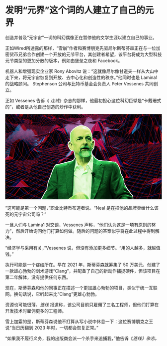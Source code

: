# 发明“元界”这个词的人建立了自己的元界




创造并普及“元宇宙”一词的科幻偶像正在暂停他的文学生涯以建立自己的事业。

正如Wired所透露的那样，“雪崩”作者和赛博朋克先驱尼尔斯蒂芬森正在与一位加密货币兄弟合作创建一个开放的元节平台，其创建者希望，该平台将成为大型科技元节类型的更加分散的版本，例如由堡垒之夜和 Facebook。

机器人和增强现实企业家 Rony Abovitz 说：“这就像尼尔像甘道夫一样从大山中走下来，将元宇宙恢复到开放、去中心化和创造性的秩序。”他同时也是 Lamina1 的战略顾问。 Stephenson 公司与比特币基金会负责人 Peter Vessenes 共同创立。

正如 Vessenes 告诉《 *连线*》杂志的那样，他最初担心这位科幻巨擘是“卡戴珊式的”，或者是从他自己创造的炒作中获利。

![科幻偶像正在暂停他的文学生涯以建立自己的事业](14.png)

“这可能是第一个问题，”职业比特币布道者说。“Neal 是在把他的品牌卖给什么该死的元宇宙公司吗？”

一旦人们与 Lamina1 对交谈，Vessenes 声称，“他们认为这是一项有原则的努力”，然后开始询问他们打算如何做。随后的问题的答案似乎将在此过程中得到解决。

“经济学与采用有关，”Vessenes 说，但没有添加更多细节。“用的人越多，就越值钱。”

执行可能是一个症结所在。早在 2021 年，斯蒂芬森就筹集了 50 万美元，创建了一款雄心勃勃的剑术游戏“Clang”，并配备了自己的新动作捕捉硬件，但该项目在第二年解体，没有提供任何东西。

现在，斯蒂芬森和他的同事正在描述一个更加雄心勃勃的项目，类似于统一互联网。换句话说，它听起来比“Clang”更雄心勃勃。

资源也可能很薄。*连线* 报道称，该公司目前只雇佣了三名工程师，但他们打算在开发技术时雇佣更多的工程师。

雪上加霜的是，斯蒂芬森说他不打算从写小说中休息一下：这位赛博朋克之王说“当日历翻到 2023 年时，一切都会恢复正常。”

“如果我不履行义务，我的出版商会派一个杀手来追捕我，”他告诉《*连线》杂志。*

